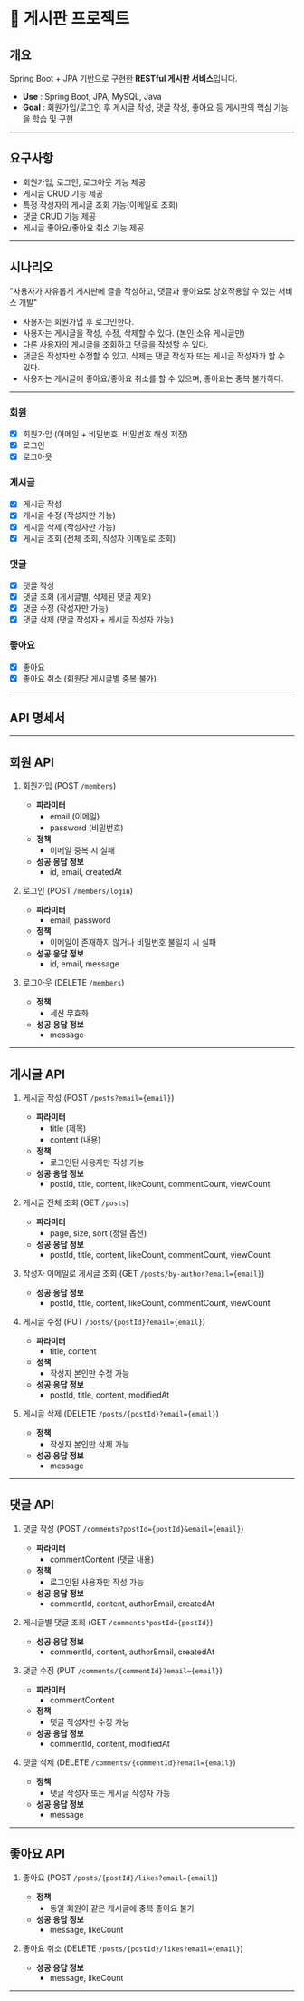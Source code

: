 # 📝 게시판 프로젝트

## 개요
Spring Boot + JPA 기반으로 구현한 **RESTful 게시판 서비스**입니다.  

- **Use** : Spring Boot, JPA, MySQL, Java  
- **Goal** : 회원가입/로그인 후 게시글 작성, 댓글 작성, 좋아요 등 게시판의 핵심 기능을 학습 및 구현  

---

## 요구사항
- 회원가입, 로그인, 로그아웃 기능 제공
- 게시글 CRUD 기능 제공
- 특정 작성자의 게시글 조회 가능(이메일로 조회)
- 댓글 CRUD 기능 제공
- 게시글 좋아요/좋아요 취소 기능 제공

---

## 시나리오
"사용자가 자유롭게 게시판에 글을 작성하고, 댓글과 좋아요로 상호작용할 수 있는 서비스 개발"  

- 사용자는 회원가입 후 로그인한다.  
- 사용자는 게시글을 작성, 수정, 삭제할 수 있다. (본인 소유 게시글만)  
- 다른 사용자의 게시글을 조회하고 댓글을 작성할 수 있다.  
- 댓글은 작성자만 수정할 수 있고, 삭제는 댓글 작성자 또는 게시글 작성자가 할 수 있다.  
- 사용자는 게시글에 좋아요/좋아요 취소를 할 수 있으며, 좋아요는 중복 불가하다.  

---

### 회원
- [x] 회원가입 (이메일 + 비밀번호, 비밀번호 해싱 저장)  
- [x] 로그인  
- [x] 로그아웃  

### 게시글
- [x] 게시글 작성  
- [x] 게시글 수정 (작성자만 가능)  
- [x] 게시글 삭제 (작성자만 가능)  
- [x] 게시글 조회 (전체 조회, 작성자 이메일로 조회)  

### 댓글
- [x] 댓글 작성  
- [x] 댓글 조회 (게시글별, 삭제된 댓글 제외)  
- [x] 댓글 수정 (작성자만 가능)  
- [x] 댓글 삭제 (댓글 작성자 + 게시글 작성자 가능)  

### 좋아요
- [x] 좋아요  
- [x] 좋아요 취소 (회원당 게시글별 중복 불가)  

---

## API 명세서

---

## 회원 API

1. 회원가입 (POST `/members`)
   - **파라미터**  
     - email (이메일)  
     - password (비밀번호)  
   - **정책**  
     - 이메일 중복 시 실패  
   - **성공 응답 정보**  
     - id, email, createdAt  

2. 로그인 (POST `/members/login`)
   - **파라미터**  
     - email, password  
   - **정책**  
     - 이메일이 존재하지 않거나 비밀번호 불일치 시 실패  
   - **성공 응답 정보**  
     - id, email, message  

3. 로그아웃 (DELETE `/members`)
   - **정책**  
     - 세션 무효화  
   - **성공 응답 정보**  
     - message  

---

## 게시글 API

1. 게시글 작성 (POST `/posts?email={email}`)
   - **파라미터**  
     - title (제목)  
     - content (내용)  
   - **정책**  
     - 로그인된 사용자만 작성 가능  
   - **성공 응답 정보**  
     - postId, title, content, likeCount, commentCount, viewCount  

2. 게시글 전체 조회 (GET `/posts`)
   - **파라미터**  
     - page, size, sort (정렬 옵션)  
   - **성공 응답 정보**  
     - postId, title, content, likeCount, commentCount, viewCount  

3. 작성자 이메일로 게시글 조회 (GET `/posts/by-author?email={email}`)
   - **성공 응답 정보**  
     - postId, title, content, likeCount, commentCount, viewCount  

4. 게시글 수정 (PUT `/posts/{postId}?email={email}`)
   - **파라미터**  
     - title, content  
   - **정책**  
     - 작성자 본인만 수정 가능  
   - **성공 응답 정보**  
     - postId, title, content, modifiedAt  

5. 게시글 삭제 (DELETE `/posts/{postId}?email={email}`)
   - **정책**  
     - 작성자 본인만 삭제 가능  
   - **성공 응답 정보**  
     - message  

---

## 댓글 API

1. 댓글 작성 (POST `/comments?postId={postId}&email={email}`)
   - **파라미터**  
     - commentContent (댓글 내용)  
   - **정책**  
     - 로그인된 사용자만 작성 가능  
   - **성공 응답 정보**  
     - commentId, content, authorEmail, createdAt  

2. 게시글별 댓글 조회 (GET `/comments?postId={postId}`)
   - **성공 응답 정보**  
     - commentId, content, authorEmail, createdAt  

3. 댓글 수정 (PUT `/comments/{commentId}?email={email}`)
   - **파라미터**  
     - commentContent  
   - **정책**  
     - 댓글 작성자만 수정 가능  
   - **성공 응답 정보**  
     - commentId, content, modifiedAt  

4. 댓글 삭제 (DELETE `/comments/{commentId}?email={email}`)
   - **정책**  
     - 댓글 작성자 또는 게시글 작성자 가능  
   - **성공 응답 정보**  
     - message  

---

## 좋아요 API

1. 좋아요 (POST `/posts/{postId}/likes?email={email}`)
   - **정책**  
     - 동일 회원이 같은 게시글에 중복 좋아요 불가  
   - **성공 응답 정보**  
     - message, likeCount  

2. 좋아요 취소 (DELETE `/posts/{postId}/likes?email={email}`)
   - **성공 응답 정보**  
     - message, likeCount  

---
